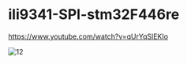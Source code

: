 # ili9341-SPI-stm32F446re

https://www.youtube.com/watch?v=qUrYqSlEKIo

![12](https://user-images.githubusercontent.com/31142397/196009413-f919c9a6-e2be-4666-83ce-eccde3cd23b1.jpg)
